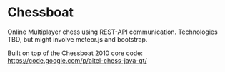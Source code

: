 Chessboat
=========

Online Multiplayer chess using REST-API communication. Technologies TBD, but might involve meteor.js and bootstrap.

Built on top of the Chessboat 2010 core code: https://code.google.com/p/aitel-chess-java-qt/

